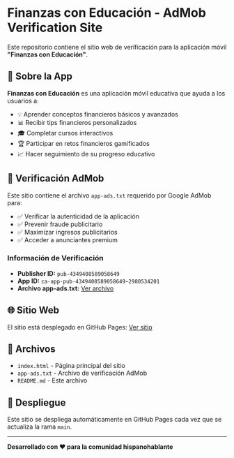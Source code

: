 # Finanzas con Educación - AdMob Verification Site

Este repositorio contiene el sitio web de verificación para la aplicación móvil **"Finanzas con Educación"**.

## 📱 Sobre la App

**Finanzas con Educación** es una aplicación móvil educativa que ayuda a los usuarios a:

- 💡 Aprender conceptos financieros básicos y avanzados
- 📊 Recibir tips financieros personalizados
- 🎓 Completar cursos interactivos
- 🏆 Participar en retos financieros gamificados
- 📈 Hacer seguimiento de su progreso educativo

## 🔐 Verificación AdMob

Este sitio contiene el archivo `app-ads.txt` requerido por Google AdMob para:

- ✅ Verificar la autenticidad de la aplicación
- ✅ Prevenir fraude publicitario
- ✅ Maximizar ingresos publicitarios
- ✅ Acceder a anunciantes premium

### Información de Verificación

- **Publisher ID:** `pub-4349408589058649`
- **App ID:** `ca-app-pub-4349408589058649~2980534201`
- **Archivo app-ads.txt:** [Ver archivo](./app-ads.txt)

## 🌐 Sitio Web

El sitio está desplegado en GitHub Pages: [Ver sitio](https://tu-usuario.github.io/finanzas-educativas-ads/)

## 📄 Archivos

- `index.html` - Página principal del sitio
- `app-ads.txt` - Archivo de verificación AdMob
- `README.md` - Este archivo

## 🚀 Despliegue

Este sitio se despliega automáticamente en GitHub Pages cada vez que se actualiza la rama `main`.

---

**Desarrollado con ❤️ para la comunidad hispanohablante**
